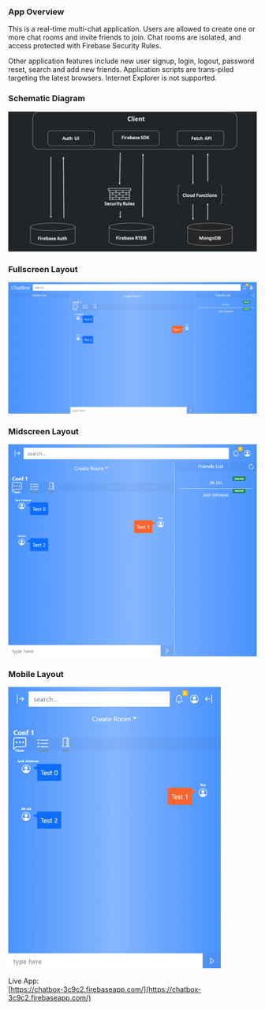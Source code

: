 ### App Overview

This is a real-time multi-chat application. Users are allowed to create one or more chat rooms and invite friends to join. Chat rooms are isolated, and access protected with Firebase Security Rules.

Other application features include new user signup, login, logout, password reset, search and add new friends. Application scripts are trans-piled targeting the latest browsers. Internet Explorer is not supported.

### Schematic Diagram

![schematic diagram](https://github.com/jinlin2001/portfolio/blob/main/public/chatbox-schematic.png)

### Fullscreen Layout

![fullscreen layout](https://github.com/jinlin2001/portfolio/blob/main/public/chatbox-full.png)

### Midscreen Layout

![midscreen layout](https://github.com/jinlin2001/portfolio/blob/main/public/chatbox-mid.png)

### Mobile Layout

![mobile layout](https://github.com/jinlin2001/portfolio/blob/main/public/chatbox-mobile.png)

Live App:  
[https://chatbox-3c9c2.firebaseapp.com/](https://chatbox-3c9c2.firebaseapp.com/)
